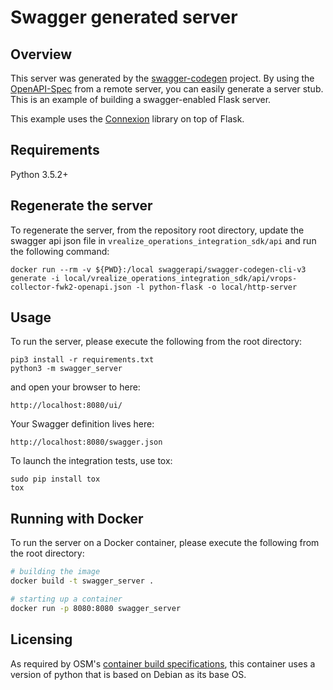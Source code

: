 # Swagger generated server

## Overview
This server was generated by the [swagger-codegen](https://github.com/swagger-api/swagger-codegen) project. By using the
[OpenAPI-Spec](https://github.com/swagger-api/swagger-core/wiki) from a remote server, you can easily generate a server stub.  This
is an example of building a swagger-enabled Flask server.

This example uses the [Connexion](https://github.com/zalando/connexion) library on top of Flask.

## Requirements
Python 3.5.2+

## Regenerate the server
To regenerate the server, from the repository root directory, update the swagger api json file
in `vrealize_operations_integration_sdk/api` and run the following command:
```
docker run --rm -v ${PWD}:/local swaggerapi/swagger-codegen-cli-v3 generate -i local/vrealize_operations_integration_sdk/api/vrops-collector-fwk2-openapi.json -l python-flask -o local/http-server
```

## Usage
To run the server, please execute the following from the root directory:

```
pip3 install -r requirements.txt
python3 -m swagger_server
```

and open your browser to here:

```
http://localhost:8080/ui/
```

Your Swagger definition lives here:

```
http://localhost:8080/swagger.json
```

To launch the integration tests, use tox:
```
sudo pip install tox
tox
```

## Running with Docker

To run the server on a Docker container, please execute the following from the root directory:

```bash
# building the image
docker build -t swagger_server .

# starting up a container
docker run -p 8080:8080 swagger_server
```

## Licensing

As required by OSM's [container build specifications](https://onevmw.sharepoint.com/:w:/s/container-build-specification/EVljkfvbAllMvOQEdp1t2h8B2oTWMx2ZyPWWplKEESKaBw?e=U1njsq), this container uses a version of python that is based on Debian as its base OS.
